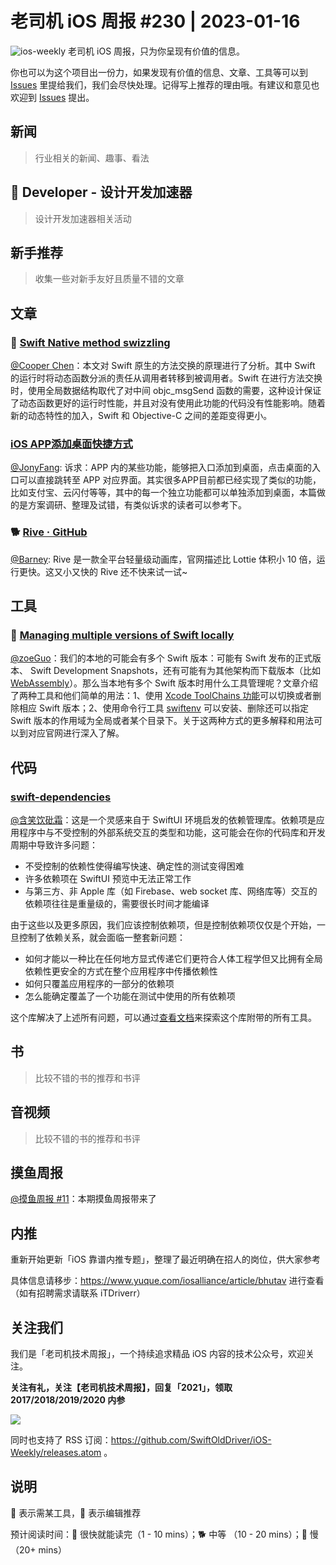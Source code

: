 # 老司机 iOS 周报 #230 | 2023-01-16

![ios-weekly](https://github.com/SwiftOldDriver/iOS-Weekly/blob/master/assets/ios-weekly.png?raw=true)
老司机 iOS 周报，只为你呈现有价值的信息。

你也可以为这个项目出一份力，如果发现有价值的信息、文章、工具等可以到 [Issues](https://github.com/SwiftOldDriver/iOS-Weekly/issues) 里提给我们，我们会尽快处理。记得写上推荐的理由哦。有建议和意见也欢迎到 [Issues](https://github.com/SwiftOldDriver/iOS-Weekly/issues) 提出。

## 新闻

> 行业相关的新闻、趣事、看法

##  Developer - 设计开发加速器

> 设计开发加速器相关活动

## 新手推荐

> 收集一些对新手友好且质量不错的文章

## 文章

### 🐢 [Swift Native method swizzling](https://www.guardsquare.com/blog/swift-native-method-swizzling)

[@Cooper Chen](https://github.com/cjlcooper)：本文对 Swift 原生的方法交换的原理进行了分析。其中 Swift 的运行时将动态函数分派的责任从调用者转移到被调用者。Swift 在进行方法交换时，使用全局数据结构取代了对中间 objc_msgSend 函数的需要，这种设计保证了动态函数更好的运行时性能，并且对没有使用此功能的代码没有性能影响。随着新的动态特性的加入，Swift 和 Objective-C 之间的差距变得更小。

### [iOS APP添加桌面快捷方式](https://mp.weixin.qq.com/s/z_CfthCni7m1mKtM0KzH6g)

[@JonyFang](https://github.com/jonyfang): 诉求：APP 内的某些功能，能够把入口添加到桌面，点击桌面的入口可以直接跳转至 APP 对应界面。其实很多APP目前都已经实现了类似的功能，比如支付宝、云闪付等等，其中的每一个独立功能都可以单独添加到桌面，本篇做的是方案调研、整理及试错，有类似诉求的读者可以参考下。

### 🐕 [Rive · GitHub](https://github.com/rive-app)

[@Barney](https://github.com/BarneyZhaoooo): Rive 是一款全平台轻量级动画库，官网描述比 Lottie 体积小 10 倍，运行更快。这又小又快的 Rive 还不快来试一试~

## 工具

### 🐎 [Managing multiple versions of Swift locally](https://www.polpiella.dev/managing-multiple-swift-versions-locally)

[@zoeGuo](https://github.com/zoeGuo)：我们的本地的可能会有多个 Swift 版本：可能有 Swift 发布的正式版本、 Swift Development Snapshots，还有可能有为其他架构而下载版本（比如 [WebAssembly](https://github.com/swiftwasm/swift/releases/tag/swift-wasm-5.7.1-RELEASE)）。那么当本地有多个 Swift 版本时用什么工具管理呢？文章介绍了两种工具和他们简单的用法：1、使用 [Xcode ToolChains 功能](https://www.swift.org/download/#snapshots)可以切换或者删除相应 Swift 版本；2、使用命令行工具 [swiftenv](https://github.com/kylef/swiftenv) 可以安装、删除还可以指定 Swift 版本的作用域为全局或者某个目录下。关于这两种方式的更多解释和用法可以到对应官网进行深入了解。

## 代码

### [swift-dependencies](https://github.com/pointfreeco/swift-dependencies)

[@含笑饮砒霜](https://weibo.com/chinafishnews/)：这是一个灵感来自于 SwiftUI 环境启发的依赖管理库。依赖项是应用程序中与不受控制的外部系统交互的类型和功能，这可能会在你的代码库和开发周期中导致许多问题：
- 不受控制的依赖性使得编写快速、确定性的测试变得困难
- 许多依赖项在 SwiftUI 预览中无法正常工作
- 与第三方、非 Apple 库（如 Firebase、web socket 库、网络库等）交互的依赖项往往是重量级的，需要很长时间才能编译

由于这些以及更多原因，我们应该控制依赖项，但是控制依赖项仅仅是个开始，一旦控制了依赖关系，就会面临一整套新问题：
- 如何才能以一种比在任何地方显式传递它们更符合人体工程学但又比拥有全局依赖性更安全的方式在整个应用程序中传播依赖性
- 如何只覆盖应用程序的一部分的依赖项
- 怎么能确定覆盖了一个功能在测试中使用的所有依赖项

这个库解决了上述所有问题，可以通过[查看文档](https://pointfreeco.github.io/swift-dependencies/main/documentation/dependencies/)来探索这个库附带的所有工具。

## 书

> 比较不错的书的推荐和书评

## 音视频

> 比较不错的书的推荐和书评

## 摸鱼周报

[@摸鱼周报 #11](https://mp.weixin.qq.com/s/hE9wYlLX8F1sKjIF5eIPVQ)：本期摸鱼周报带来了

## 内推

重新开始更新「iOS 靠谱内推专题」，整理了最近明确在招人的岗位，供大家参考

具体信息请移步：https://www.yuque.com/iosalliance/article/bhutav 进行查看（如有招聘需求请联系 iTDriverr）

## 关注我们

我们是「老司机技术周报」，一个持续追求精品 iOS 内容的技术公众号，欢迎关注。

**关注有礼，关注【老司机技术周报】，回复「2021」，领取 2017/2018/2019/2020 内参**

![](https://github.com/SwiftOldDriver/iOS-Weekly/blob/master/assets/qrcode_for_wechat.jpg?raw=true)

同时也支持了 RSS 订阅：https://github.com/SwiftOldDriver/iOS-Weekly/releases.atom 。

## 说明

🚧 表示需某工具，🌟 表示编辑推荐

预计阅读时间：🐎 很快就能读完（1 - 10 mins）；🐕 中等 （10 - 20 mins）；🐢 慢（20+ mins）
